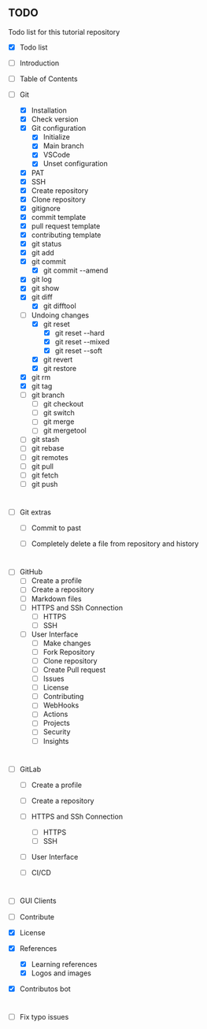 
## TODO

Todo list for this tutorial repository
- [X] Todo list
- [ ] Introduction
- [ ] Table of Contents

- [ ] Git
  - [X] Installation
  - [X] Check version
  - [X] Git configuration
    - [X] Initialize
    - [X] Main branch
    - [X] VSCode
    - [X] Unset configuration
  - [X] PAT
  - [X] SSH
  - [X] Create repository
  - [X] Clone repository
  - [X] gitignore
  - [X] commit template
  - [X] pull request template
  - [X] contributing template
  - [X] git status
  - [X] git add
  - [X] git commit
    - [X] git commit --amend
  - [X] git log
  - [X] git show
  - [X] git diff
    - [X] git difftool
  - [ ] Undoing changes
    - [X] git reset
      - [X] git reset --hard
      - [X] git reset --mixed
      - [X] git reset --soft
    - [X] git revert
    - [X] git restore
  - [X] git rm
  - [X] git tag
  - [ ] git branch
    - [ ] git checkout
    - [ ] git switch
    - [ ] git merge
    - [ ] git mergetool
  - [ ] git stash
  - [ ] git rebase
  - [ ] git remotes
  - [ ] git pull
  - [ ] git fetch
  - [ ] git push

# 

- [ ] Git extras
  - [ ] Commit to past
  - [ ] Completely delete a file from repository and history


#

- [ ] GitHub
  - [ ] Create a profile
  - [ ] Create a repository
  - [ ] Markdown files
  - [ ] HTTPS and SSh Connection
    - [ ] HTTPS
    - [ ] SSH
  - [ ] User Interface
    - [ ] Make changes
    - [ ] Fork Repository
    - [ ] Clone repository
    - [ ] Create Pull request
    - [ ] Issues
    - [ ] License
    - [ ] Contributing
    - [ ] WebHooks
    - [ ] Actions
    - [ ] Projects
    - [ ] Security
    - [ ] Insights

#

- [ ] GitLab
  - [ ] Create a profile
  - [ ] Create a repository
  - [ ] HTTPS and SSh Connection
    - [ ] HTTPS
    - [ ] SSH
  - [ ] User Interface
  - [ ] CI/CD


# 
- [ ] GUI Clients
- [ ] Contribute
- [X] License
- [X] References
  - [X] Learning references
  - [X] Logos and images
- [X] Contributos bot


# 

- [ ] Fix typo issues